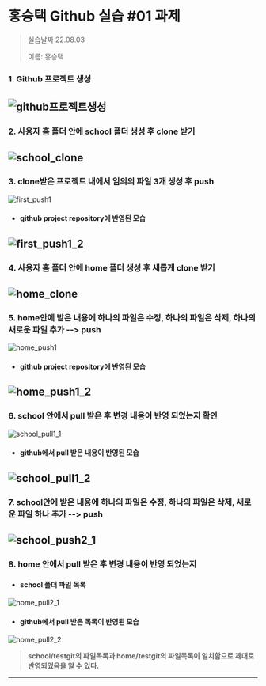 홍승택 Github 실습 #01 과제
===========================
> 실습날짜 22.08.03
> 
> 이름: 홍승택

### 1. Github 프로젝트 생성
![github프로젝트생성](./git_capture/프로젝트생성.JPG)
--------------------------------------
### 2. 사용자 홈 폴더 안에 school 폴더 생성 후 clone 받기
![school_clone](./git_capture/git2.JPG)
------------------------------------------------
### 3. clone받은 프로젝트 내에서 임의의 파일 3개 생성 후 push
![first_push1](./git_capture/git3-1.JPG)
* #### github project repository에 반영된 모습
![first_push1_2](./git_capture/git3-2.JPG)
----------------------------------------------
### 4. 사용자 홈 폴더 안에 home 폴더 생성 후 새롭게 clone 받기
![home_clone](./git_capture/git4.JPG)
-----------------------------------------------------
### 5. home안에 받은 내용에 하나의 파일은 수정, 하나의 파일은 삭제, 하나의 새로운 파일 추가 --> push
![home_push1](./git_capture/git5.JPG)

* #### github project repository에 반영된 모습
![home_push1_2](./git_capture/git5_2.JPG)
-----------------------------------------------------
### 6. school 안에서 pull 받은 후 변경 내용이 반영 되었는지 확인
![school_pull1_1](./git_capture/git6.JPG)
* #### github에서 pull 받은 내용이 반영된 모습


![school_pull1_2](./git_capture/git6_2.JPG)
-----------------------------------------------------
### 7. school안에 받은 내용에 하나의 파일은 수정, 하나의 파일은 삭제, 새로운 파일 하나 추가 --> push
![school_push2_1](./git_capture/git7.JPG)
-----------------------------------------------------
### 8. home 안에서 pull 받은 후 변경 내용이 반영 되었는지 
* #### school 폴더 파일 목록
![home_pull2_1](./git_capture/git8_1.JPG)
* #### github에서 pull 받은 목록이 반영된 모습
![home_pull2_2](./git_capture/git8_2.JPG)
> **school/testgit의 파일목록과 home/testgit의 파일목록이 일치함으로 제대로 반영되었음을 알 수 있다.**
-----------------------------------------------------

